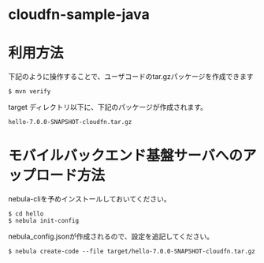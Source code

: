cloudfn-sample-java
===================

# 利用方法

下記のように操作することで、ユーザコードのtar.gzパッケージを作成できます

    $ mvn verify

target ディレクトリ以下に、下記のパッケージが作成されます。

    hello-7.0.0-SNAPSHOT-cloudfn.tar.gz

# モバイルバックエンド基盤サーバへのアップロード方法

nebula-cliを予めインストールしておいてください。

    $ cd hello
    $ nebula init-config

nebula_config.jsonが作成されるので、設定を追記してください。

    $ nebula create-code --file target/hello-7.0.0-SNAPSHOT-cloudfn.tar.gz

